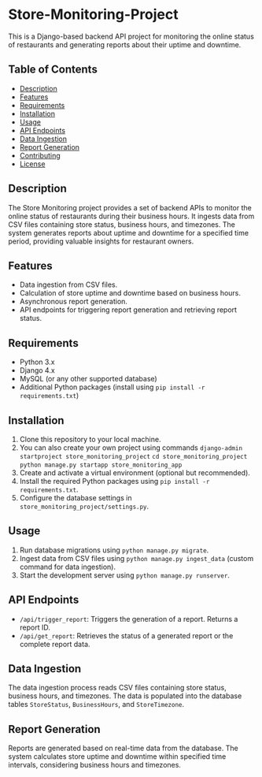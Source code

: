 # Store-Monitoring-Project

This is a Django-based backend API project for monitoring the online status of restaurants and generating reports about their uptime and downtime.

## Table of Contents

- [Description](#description)
- [Features](#features)
- [Requirements](#requirements)
- [Installation](#installation)
- [Usage](#usage)
- [API Endpoints](#api-endpoints)
- [Data Ingestion](#data-ingestion)
- [Report Generation](#report-generation)
- [Contributing](#contributing)
- [License](#license)

## Description

The Store Monitoring project provides a set of backend APIs to monitor the online status of restaurants during their business hours. It ingests data from CSV files containing store status, business hours, and timezones. The system generates reports about uptime and downtime for a specified time period, providing valuable insights for restaurant owners.

## Features

- Data ingestion from CSV files.
- Calculation of store uptime and downtime based on business hours.
- Asynchronous report generation.
- API endpoints for triggering report generation and retrieving report status.

## Requirements

- Python 3.x
- Django 4.x
- MySQL (or any other supported database)
- Additional Python packages (install using `pip install -r requirements.txt`)

## Installation

1. Clone this repository to your local machine.
2. You can also create your own project using commands
   `django-admin startproject store_monitoring_project`
   `cd store_monitoring_project`
   `python manage.py startapp store_monitoring_app`
4. Create and activate a virtual environment (optional but recommended).
5. Install the required Python packages using `pip install -r requirements.txt`.
6. Configure the database settings in `store_monitoring_project/settings.py`.

## Usage

1. Run database migrations using `python manage.py migrate`.
2. Ingest data from CSV files using `python manage.py ingest_data` (custom command for data ingestion).
3. Start the development server using `python manage.py runserver`.

## API Endpoints

- `/api/trigger_report`: Triggers the generation of a report. Returns a report ID.
- `/api/get_report`: Retrieves the status of a generated report or the complete report data.

## Data Ingestion

The data ingestion process reads CSV files containing store status, business hours, and timezones. The data is populated into the database tables `StoreStatus`, `BusinessHours`, and `StoreTimezone`.

## Report Generation

Reports are generated based on real-time data from the database. The system calculates store uptime and downtime within specified time intervals, considering business hours and timezones.
